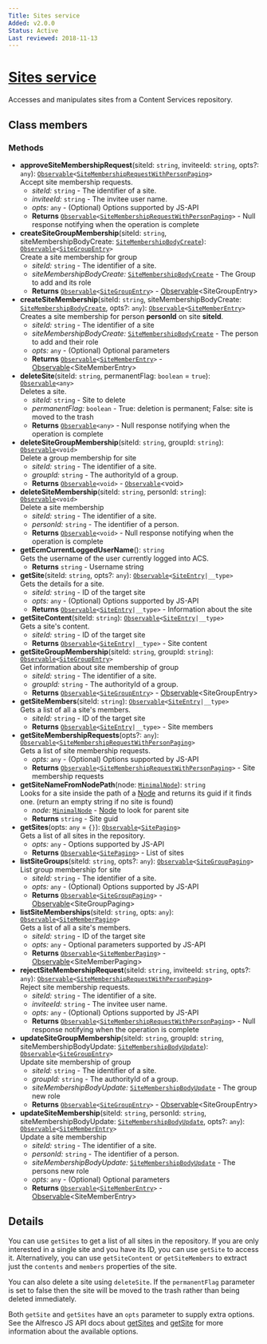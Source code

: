 ```yaml
---
Title: Sites service
Added: v2.0.0
Status: Active
Last reviewed: 2018-11-13
---
```


# [Sites service](../../../lib/core/services/sites.service.ts "Defined in sites.service.ts")

Accesses and manipulates sites from a Content Services repository.

## Class members

### Methods

-   **approveSiteMembershipRequest**(siteId: `string`, inviteeId: `string`, opts?: `any`): [`Observable`](http://reactivex.io/documentation/observable.html)`<`[`SiteMembershipRequestWithPersonPaging`](https://github.com/Alfresco/alfresco-js-api/blob/develop/src/api/content-rest-api/docs/SiteMembershipRequestWithPersonPaging.md)`>`<br/>
    Accept site membership requests.
    -   _siteId:_ `string`  - The identifier of a site.
    -   _inviteeId:_ `string`  - The invitee user name.
    -   _opts:_ `any`  - (Optional) Options supported by JS-API
    -   **Returns** [`Observable`](http://reactivex.io/documentation/observable.html)`<`[`SiteMembershipRequestWithPersonPaging`](https://github.com/Alfresco/alfresco-js-api/blob/develop/src/api/content-rest-api/docs/SiteMembershipRequestWithPersonPaging.md)`>` - Null response notifying when the operation is complete
-   **createSiteGroupMembership**(siteId: `string`, siteMembershipBodyCreate: [`SiteMembershipBodyCreate`](https://github.com/Alfresco/alfresco-js-api/blob/develop/src/api/content-rest-api/docs/SiteMembershipBodyCreate.md)): [`Observable`](http://reactivex.io/documentation/observable.html)`<`[`SiteGroupEntry`](https://github.com/Alfresco/alfresco-js-api/blob/develop/src/api/content-rest-api/docs/SiteGroupEntry.md)`>`<br/>
    Create a site membership for group
    -   _siteId:_ `string`  - The identifier of a site.
    -   _siteMembershipBodyCreate:_ [`SiteMembershipBodyCreate`](https://github.com/Alfresco/alfresco-js-api/blob/develop/src/api/content-rest-api/docs/SiteMembershipBodyCreate.md)  - The Group to add and its role
    -   **Returns** [`Observable`](http://reactivex.io/documentation/observable.html)`<`[`SiteGroupEntry`](https://github.com/Alfresco/alfresco-js-api/blob/develop/src/api/content-rest-api/docs/SiteGroupEntry.md)`>` - [Observable](http://reactivex.io/documentation/observable.html)&lt;SiteGroupEntry>
-   **createSiteMembership**(siteId: `string`, siteMembershipBodyCreate: [`SiteMembershipBodyCreate`](https://github.com/Alfresco/alfresco-js-api/blob/develop/src/api/content-rest-api/docs/SiteMembershipBodyCreate.md), opts?: `any`): [`Observable`](http://reactivex.io/documentation/observable.html)`<`[`SiteMemberEntry`](https://github.com/Alfresco/alfresco-js-api/blob/develop/src/api/content-rest-api/docs/SiteMemberEntry.md)`>`<br/>
    Creates a site membership for person **personId** on site **siteId**.
    -   _siteId:_ `string`  - The identifier of a site
    -   _siteMembershipBodyCreate:_ [`SiteMembershipBodyCreate`](https://github.com/Alfresco/alfresco-js-api/blob/develop/src/api/content-rest-api/docs/SiteMembershipBodyCreate.md)  - The person to add and their role
    -   _opts:_ `any`  - (Optional) Optional parameters
    -   **Returns** [`Observable`](http://reactivex.io/documentation/observable.html)`<`[`SiteMemberEntry`](https://github.com/Alfresco/alfresco-js-api/blob/develop/src/api/content-rest-api/docs/SiteMemberEntry.md)`>` - [Observable](http://reactivex.io/documentation/observable.html)&lt;SiteMemberEntry>
-   **deleteSite**(siteId: `string`, permanentFlag: `boolean` = `true`): [`Observable`](http://reactivex.io/documentation/observable.html)`<any>`<br/>
    Deletes a site.
    -   _siteId:_ `string`  - Site to delete
    -   _permanentFlag:_ `boolean`  - True: deletion is permanent; False: site is moved to the trash
    -   **Returns** [`Observable`](http://reactivex.io/documentation/observable.html)`<any>` - Null response notifying when the operation is complete
-   **deleteSiteGroupMembership**(siteId: `string`, groupId: `string`): [`Observable`](http://reactivex.io/documentation/observable.html)`<void>`<br/>
    Delete a group membership for site
    -   _siteId:_ `string`  - The identifier of a site.
    -   _groupId:_ `string`  - The authorityId of a group.
    -   **Returns** [`Observable`](http://reactivex.io/documentation/observable.html)`<void>` - [`Observable`](http://reactivex.io/documentation/observable.html)&lt;void>
-   **deleteSiteMembership**(siteId: `string`, personId: `string`): [`Observable`](http://reactivex.io/documentation/observable.html)`<void>`<br/>
    Delete a site membership
    -   _siteId:_ `string`  - The identifier of a site.
    -   _personId:_ `string`  - The identifier of a person.
    -   **Returns** [`Observable`](http://reactivex.io/documentation/observable.html)`<void>` - Null response notifying when the operation is complete
-   **getEcmCurrentLoggedUserName**(): `string`<br/>
    Gets the username of the user currently logged into ACS.
    -   **Returns** `string` - Username string
-   **getSite**(siteId: `string`, opts?: `any`): [`Observable`](http://reactivex.io/documentation/observable.html)`<`[`SiteEntry`](https://github.com/Alfresco/alfresco-js-api/blob/master/src/alfresco-core-rest-api/docs/SiteEntry.md)`|__type>`<br/>
    Gets the details for a site.
    -   _siteId:_ `string`  - ID of the target site
    -   _opts:_ `any`  - (Optional) Options supported by JS-API
    -   **Returns** [`Observable`](http://reactivex.io/documentation/observable.html)`<`[`SiteEntry`](https://github.com/Alfresco/alfresco-js-api/blob/master/src/alfresco-core-rest-api/docs/SiteEntry.md)`|__type>` - Information about the site
-   **getSiteContent**(siteId: `string`): [`Observable`](http://reactivex.io/documentation/observable.html)`<`[`SiteEntry`](https://github.com/Alfresco/alfresco-js-api/blob/master/src/alfresco-core-rest-api/docs/SiteEntry.md)`|__type>`<br/>
    Gets a site's content.
    -   _siteId:_ `string`  - ID of the target site
    -   **Returns** [`Observable`](http://reactivex.io/documentation/observable.html)`<`[`SiteEntry`](https://github.com/Alfresco/alfresco-js-api/blob/master/src/alfresco-core-rest-api/docs/SiteEntry.md)`|__type>` - Site content
-   **getSiteGroupMembership**(siteId: `string`, groupId: `string`): [`Observable`](http://reactivex.io/documentation/observable.html)`<`[`SiteGroupEntry`](https://github.com/Alfresco/alfresco-js-api/blob/develop/src/api/content-rest-api/docs/SiteGroupEntry.md)`>`<br/>
    Get information about site membership of group
    -   _siteId:_ `string`  - The identifier of a site.
    -   _groupId:_ `string`  - The authorityId of a group.
    -   **Returns** [`Observable`](http://reactivex.io/documentation/observable.html)`<`[`SiteGroupEntry`](https://github.com/Alfresco/alfresco-js-api/blob/develop/src/api/content-rest-api/docs/SiteGroupEntry.md)`>` - [Observable](http://reactivex.io/documentation/observable.html)&lt;SiteGroupEntry>
-   **getSiteMembers**(siteId: `string`): [`Observable`](http://reactivex.io/documentation/observable.html)`<`[`SiteEntry`](https://github.com/Alfresco/alfresco-js-api/blob/master/src/alfresco-core-rest-api/docs/SiteEntry.md)`|__type>`<br/>
    Gets a list of all a site's members.
    -   _siteId:_ `string`  - ID of the target site
    -   **Returns** [`Observable`](http://reactivex.io/documentation/observable.html)`<`[`SiteEntry`](https://github.com/Alfresco/alfresco-js-api/blob/master/src/alfresco-core-rest-api/docs/SiteEntry.md)`|__type>` - Site members
-   **getSiteMembershipRequests**(opts?: `any`): [`Observable`](http://reactivex.io/documentation/observable.html)`<`[`SiteMembershipRequestWithPersonPaging`](https://github.com/Alfresco/alfresco-js-api/blob/develop/src/api/content-rest-api/docs/SiteMembershipRequestWithPersonPaging.md)`>`<br/>
    Gets a list of site membership requests.
    -   _opts:_ `any`  - (Optional) Options supported by JS-API
    -   **Returns** [`Observable`](http://reactivex.io/documentation/observable.html)`<`[`SiteMembershipRequestWithPersonPaging`](https://github.com/Alfresco/alfresco-js-api/blob/develop/src/api/content-rest-api/docs/SiteMembershipRequestWithPersonPaging.md)`>` - Site membership requests
-   **getSiteNameFromNodePath**(node: [`MinimalNode`](https://github.com/Alfresco/alfresco-js-api/blob/master/src/alfresco-core-rest-api/docs/NodeMinimalEntry.md)): `string`<br/>
    Looks for a site inside the path of a [Node](https://github.com/Alfresco/alfresco-js-api/blob/develop/src/api/content-rest-api/docs/Node.md) and returns its guid if it finds one. (return an empty string if no site is found)
    -   _node:_ [`MinimalNode`](https://github.com/Alfresco/alfresco-js-api/blob/master/src/alfresco-core-rest-api/docs/NodeMinimalEntry.md)  - [Node](https://github.com/Alfresco/alfresco-js-api/blob/develop/src/api/content-rest-api/docs/Node.md) to look for parent site
    -   **Returns** `string` - Site guid
-   **getSites**(opts: `any` = `{}`): [`Observable`](http://reactivex.io/documentation/observable.html)`<`[`SitePaging`](https://github.com/Alfresco/alfresco-js-api/blob/master/src/alfresco-core-rest-api/docs/SitePaging.md)`>`<br/>
    Gets a list of all sites in the repository.
    -   _opts:_ `any`  - Options supported by JS-API
    -   **Returns** [`Observable`](http://reactivex.io/documentation/observable.html)`<`[`SitePaging`](https://github.com/Alfresco/alfresco-js-api/blob/master/src/alfresco-core-rest-api/docs/SitePaging.md)`>` - List of sites
-   **listSiteGroups**(siteId: `string`, opts?: `any`): [`Observable`](http://reactivex.io/documentation/observable.html)`<`[`SiteGroupPaging`](../../../node_modules/@alfresco/js-api/src/api/content-rest-api/model/siteGroupPaging.ts)`>`<br/>
    List group membership for site
    -   _siteId:_ `string`  - The identifier of a site.
    -   _opts:_ `any`  - (Optional) Options supported by JS-API
    -   **Returns** [`Observable`](http://reactivex.io/documentation/observable.html)`<`[`SiteGroupPaging`](../../../node_modules/@alfresco/js-api/src/api/content-rest-api/model/siteGroupPaging.ts)`>` - [Observable](http://reactivex.io/documentation/observable.html)&lt;SiteGroupPaging>
-   **listSiteMemberships**(siteId: `string`, opts: `any`): [`Observable`](http://reactivex.io/documentation/observable.html)`<`[`SiteMemberPaging`](https://github.com/Alfresco/alfresco-js-api/blob/develop/src/api/content-rest-api/docs/SiteMemberPaging.md)`>`<br/>
    Gets a list of all a site's members.
    -   _siteId:_ `string`  - ID of the target site
    -   _opts:_ `any`  - Optional parameters supported by JS-API
    -   **Returns** [`Observable`](http://reactivex.io/documentation/observable.html)`<`[`SiteMemberPaging`](https://github.com/Alfresco/alfresco-js-api/blob/develop/src/api/content-rest-api/docs/SiteMemberPaging.md)`>` - [Observable](http://reactivex.io/documentation/observable.html)&lt;SiteMemberPaging>
-   **rejectSiteMembershipRequest**(siteId: `string`, inviteeId: `string`, opts?: `any`): [`Observable`](http://reactivex.io/documentation/observable.html)`<`[`SiteMembershipRequestWithPersonPaging`](https://github.com/Alfresco/alfresco-js-api/blob/develop/src/api/content-rest-api/docs/SiteMembershipRequestWithPersonPaging.md)`>`<br/>
    Reject site membership requests.
    -   _siteId:_ `string`  - The identifier of a site.
    -   _inviteeId:_ `string`  - The invitee user name.
    -   _opts:_ `any`  - (Optional) Options supported by JS-API
    -   **Returns** [`Observable`](http://reactivex.io/documentation/observable.html)`<`[`SiteMembershipRequestWithPersonPaging`](https://github.com/Alfresco/alfresco-js-api/blob/develop/src/api/content-rest-api/docs/SiteMembershipRequestWithPersonPaging.md)`>` - Null response notifying when the operation is complete
-   **updateSiteGroupMembership**(siteId: `string`, groupId: `string`, siteMembershipBodyUpdate: [`SiteMembershipBodyUpdate`](https://github.com/Alfresco/alfresco-js-api/blob/develop/src/api/content-rest-api/docs/SiteMembershipBodyUpdate.md)): [`Observable`](http://reactivex.io/documentation/observable.html)`<`[`SiteGroupEntry`](https://github.com/Alfresco/alfresco-js-api/blob/develop/src/api/content-rest-api/docs/SiteGroupEntry.md)`>`<br/>
    Update site membership of group
    -   _siteId:_ `string`  - The identifier of a site.
    -   _groupId:_ `string`  - The authorityId of a group.
    -   _siteMembershipBodyUpdate:_ [`SiteMembershipBodyUpdate`](https://github.com/Alfresco/alfresco-js-api/blob/develop/src/api/content-rest-api/docs/SiteMembershipBodyUpdate.md)  - The group new role
    -   **Returns** [`Observable`](http://reactivex.io/documentation/observable.html)`<`[`SiteGroupEntry`](https://github.com/Alfresco/alfresco-js-api/blob/develop/src/api/content-rest-api/docs/SiteGroupEntry.md)`>` - [Observable](http://reactivex.io/documentation/observable.html)&lt;SiteGroupEntry>
-   **updateSiteMembership**(siteId: `string`, personId: `string`, siteMembershipBodyUpdate: [`SiteMembershipBodyUpdate`](https://github.com/Alfresco/alfresco-js-api/blob/develop/src/api/content-rest-api/docs/SiteMembershipBodyUpdate.md), opts?: `any`): [`Observable`](http://reactivex.io/documentation/observable.html)`<`[`SiteMemberEntry`](https://github.com/Alfresco/alfresco-js-api/blob/develop/src/api/content-rest-api/docs/SiteMemberEntry.md)`>`<br/>
    Update a site membership
    -   _siteId:_ `string`  - The identifier of a site.
    -   _personId:_ `string`  - The identifier of a person.
    -   _siteMembershipBodyUpdate:_ [`SiteMembershipBodyUpdate`](https://github.com/Alfresco/alfresco-js-api/blob/develop/src/api/content-rest-api/docs/SiteMembershipBodyUpdate.md)  - The persons new role
    -   _opts:_ `any`  - (Optional) Optional parameters
    -   **Returns** [`Observable`](http://reactivex.io/documentation/observable.html)`<`[`SiteMemberEntry`](https://github.com/Alfresco/alfresco-js-api/blob/develop/src/api/content-rest-api/docs/SiteMemberEntry.md)`>` - [Observable](http://reactivex.io/documentation/observable.html)&lt;SiteMemberEntry>

## Details

You can use `getSites` to get a list of all sites in the repository.
If you are only interested in a single site and you have its ID, you
can use `getSite` to access it. Alternatively, you can use `getSiteContent`
or `getSiteMembers` to extract just the `contents` and `members` properties
of the site.

You can also delete a site using `deleteSite`. If the `permanentFlag` parameter
is set to false then the site will be moved to the trash rather than being
deleted immediately.

Both `getSite` and `getSites` have an `opts` parameter to supply extra
options. See the Alfresco JS API docs about
[getSites](https://github.com/Alfresco/alfresco-js-api/blob/master/src/alfresco-core-rest-api/docs/SitesApi.md#getSites)
and
[getSite](https://github.com/Alfresco/alfresco-js-api/blob/master/src/alfresco-core-rest-api/docs/SitesApi.md#getSite)
for more information about the available options.
